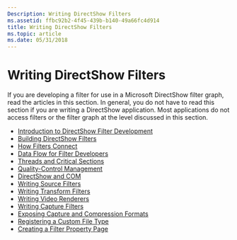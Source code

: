 ```yaml
---
Description: Writing DirectShow Filters
ms.assetid: ffbc92b2-4f45-439b-b140-49a66fc4d914
title: Writing DirectShow Filters
ms.topic: article
ms.date: 05/31/2018
---
```


# Writing DirectShow Filters

If you are developing a filter for use in a Microsoft DirectShow filter graph, read the articles in this section. In general, you do not have to read this section if you are writing a DirectShow application. Most applications do not access filters or the filter graph at the level discussed in this section.

-   [Introduction to DirectShow Filter Development](introduction-to-directshow-filter-development.md)
-   [Building DirectShow Filters](building-directshow-filters.md)
-   [How Filters Connect](how-filters-connect.md)
-   [Data Flow for Filter Developers](data-flow-for-filter-developers.md)
-   [Threads and Critical Sections](threads-and-critical-sections.md)
-   [Quality-Control Management](quality-control-management.md)
-   [DirectShow and COM](directshow-and-com.md)
-   [Writing Source Filters](writing-source-filters.md)
-   [Writing Transform Filters](writing-transform-filters.md)
-   [Writing Video Renderers](writing-video-renderers.md)
-   [Writing Capture Filters](writing-capture-filters.md)
-   [Exposing Capture and Compression Formats](exposing-capture-and-compression-formats.md)
-   [Registering a Custom File Type](registering-a-custom-file-type.md)
-   [Creating a Filter Property Page](creating-a-filter-property-page.md)

 

 



